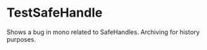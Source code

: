 TestSafeHandle
==============

Shows a bug in mono related to SafeHandles. Archiving for history purposes.
